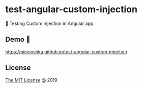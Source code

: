 # test-angular-custom-injection

:ledger: Testing Custom Injection in Angular app

## Demo 🎉

<https://piecioshka.github.io/test-angular-custom-injection>

## License

[The MIT License](http://piecioshka.mit-license.org) @ 2019
